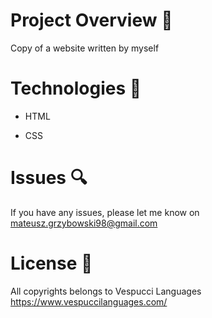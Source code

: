 # Project Overview  🎉
Copy of a website written by myself

# Technologies 🔧
* HTML

* CSS

# Issues 🔍
 
 If you have any issues, please let me know on mateusz.grzybowski98@gmail.com

# License 🔱

All copyrights belongs to Vespucci Languages
https://www.vespuccilanguages.com/
